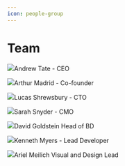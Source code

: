 ```yaml
---
icon: people-group
---
```


# Team

![](https://xfish.gitbook.io/~gitbook/image?url=https%3A%2F%2F1281283926-files.gitbook.io%2F%7E%2Ffiles%2Fv0%2Fb%2Fgitbook-x-prod.appspot.com%2Fo%2Fspaces%252FhDWcVnjVEMvsmf5d6e1Y%252Fuploads%252Fhotoe1Z34137fg0iXm46%252FCEO.png%3Falt%3Dmedia%26token%3Da3a27148-c023-4856-81ed-cafc37193684\&width=768\&dpr=4\&quality=100\&sign=55cd1a8d\&sv=1)Andrew Tate - CEO

![](https://xfish.gitbook.io/~gitbook/image?url=https%3A%2F%2F1281283926-files.gitbook.io%2F%7E%2Ffiles%2Fv0%2Fb%2Fgitbook-x-prod.appspot.com%2Fo%2Fspaces%252FhDWcVnjVEMvsmf5d6e1Y%252Fuploads%252FXV8Wa8DrrAjDKDgLfM3p%252FCo-founder.png%3Falt%3Dmedia%26token%3Dabf1821a-2029-40af-a336-0443bc3d1399\&width=768\&dpr=4\&quality=100\&sign=64dbee4c\&sv=1)Arthur Madrid - Co-founder

![](https://xfish.gitbook.io/~gitbook/image?url=https%3A%2F%2F1281283926-files.gitbook.io%2F%7E%2Ffiles%2Fv0%2Fb%2Fgitbook-x-prod.appspot.com%2Fo%2Fspaces%252FhDWcVnjVEMvsmf5d6e1Y%252Fuploads%252FaSul79UcMFjVWJzFGp2f%252FCTO.png%3Falt%3Dmedia%26token%3D9763d768-29c9-4252-b0f4-9bdff8fc851d\&width=768\&dpr=4\&quality=100\&sign=1928d611\&sv=1)Lucas Shrewsbury - CTO



![](https://xfish.gitbook.io/~gitbook/image?url=https%3A%2F%2F1281283926-files.gitbook.io%2F%7E%2Ffiles%2Fv0%2Fb%2Fgitbook-x-prod.appspot.com%2Fo%2Fspaces%252FhDWcVnjVEMvsmf5d6e1Y%252Fuploads%252FiLZbNTplSanJlntXupzO%252FCMO.png%3Falt%3Dmedia%26token%3D1c9dfa97-3f23-4dce-b1f4-d1e55b782661\&width=768\&dpr=4\&quality=100\&sign=58099b22\&sv=1)Sarah Snyder - CMO



![](https://xfish.gitbook.io/~gitbook/image?url=https%3A%2F%2F1281283926-files.gitbook.io%2F%7E%2Ffiles%2Fv0%2Fb%2Fgitbook-x-prod.appspot.com%2Fo%2Fspaces%252FhDWcVnjVEMvsmf5d6e1Y%252Fuploads%252FdVRckvFd0KJIDHDTV6z4%252FHeadofBD.png%3Falt%3Dmedia%26token%3Db7520ede-69d9-40d7-96ee-2f85438633a9\&width=768\&dpr=4\&quality=100\&sign=17b8d432\&sv=1)David Goldstein Head of BD

![](https://xfish.gitbook.io/~gitbook/image?url=https%3A%2F%2F1281283926-files.gitbook.io%2F%7E%2Ffiles%2Fv0%2Fb%2Fgitbook-x-prod.appspot.com%2Fo%2Fspaces%252FhDWcVnjVEMvsmf5d6e1Y%252Fuploads%252Fs0hiIGiMrJojQAp1keUe%252FLead%2520Developer.png%3Falt%3Dmedia%26token%3D052ae786-e49b-42ed-a2c7-99b7e4991ec2\&width=768\&dpr=4\&quality=100\&sign=d7367455\&sv=1)Kenneth Myers - Lead Developer



![](https://xfish.gitbook.io/~gitbook/image?url=https%3A%2F%2F1281283926-files.gitbook.io%2F%7E%2Ffiles%2Fv0%2Fb%2Fgitbook-x-prod.appspot.com%2Fo%2Fspaces%252FhDWcVnjVEMvsmf5d6e1Y%252Fuploads%252FGsozFaeVjMg7DX1tupET%252FVisual%2520and%2520Design%2520Lead.png%3Falt%3Dmedia%26token%3D6ee2eac5-4032-4abb-aa0d-3d8c15ba651c\&width=768\&dpr=4\&quality=100\&sign=af3918d0\&sv=1)Ariel Meilich Visual and Design Lead
